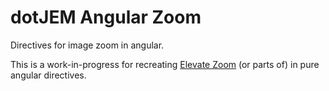 dotJEM Angular Zoom
===================

Directives for image zoom in angular.

This is a work-in-progress for recreating [Elevate Zoom](http://www.elevateweb.co.uk/image-zoom)  (or parts of) in pure angular directives.
